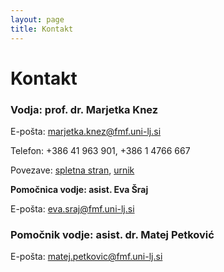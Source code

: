 ```yaml
---
layout: page
title: Kontakt
---
```





# Kontakt

### Vodja: prof. dr. Marjetka Knez

   <p>E-pošta: <a href="mailto:marjetka.knez@fmf.uni-lj.si">marjetka.knez@fmf.uni-lj.si</a></p>    
   <p>Telefon: +386 41 963 901, +386 1 4766 667 </p>
   <p>Povezave: <a href="http://www.fmf.uni-lj.si/~knez/">spletna stran</a>, <a href="https://urnik.fmf.uni-lj.si/oseba/25/">urnik</a>

<strong>Pomočnica vodje: asist. Eva Šraj </strong>
 
   <p>E-pošta: <a href="mailto:eva.sraj@fmf.uni-lj.si">eva.sraj@fmf.uni-lj.si</a></p>    
   <!--<p>Telefon: DODATI </p>
   <p>Povezave: <a href="http://www.fmf.uni-lj.si/~knez/">spletna stran</a>, <a href="https://urnik.fmf.uni-lj.si/oseba/25/">urnik</a>-->

### Pomočnik vodje: asist. dr. Matej Petković

   <p>E-pošta: <a href="mailto:matej.petkovic@fmf.uni-lj.si">matej.petkovic@fmf.uni-lj.si</a></p>    
   <!--<p>Telefon: DODATI </p>
   <p>Povezave: <a href="http://www.fmf.uni-lj.si/~knez/">spletna stran</a>, <a href="https://urnik.fmf.uni-lj.si/oseba/25/">urnik</a>-->


<!--

   <p><strong>Vodja:</strong> prof. dr. Marjetka Knez </p>
   <p><strong>E-pošta:</strong> <a href="mailto:marjetka.knez@fmf.uni-lj.si">marjetka.knez@fmf.uni-lj.si</a></p>    
   <p><strong>Telefon:</strong> +386 41 963 901, +386 1 4766 667 </p>
   <p><strong>Povezave:</strong> <a href="http://www.fmf.uni-lj.si/~knez/">spletna stran</a>, 
   		  <a href="https://urnik.fmf.uni-lj.si/oseba/25/">urnik</a>
-->

<!--
Prilagojeni Google obrazci za študente/zaposlene oz. zunanje partnerje so v pripravi. Do takrat smo dosegljivi na `olmu@fmf.uni-lj.si`.
-->
